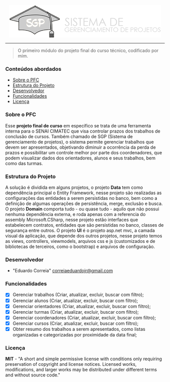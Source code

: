 <p align="center">
  <img src="https://raw.githubusercontent.com/CorreiaEduardo/PFC-TEC/master/large-logo.png"/>
</p>
<hr/>
<blockquote>
O primeiro módulo do projeto final do curso técnico, codificado por mim.
</blockquote>

### Conteúdos abordados
* [Sobre o PFC](#PFC)
* [Estrutura do Projeto](#Projeto)
* [Desenvolvedor](#Desenvolvedor)
* [Funcionalidades](#Funcionalidades)
* [Licença](#Licença)

### <a name="PFC"></a>Sobre o PFC
<p>Esse <strong>projeto final de curso</strong> em especifico se trata de uma ferramenta interna para o SENAI CIMATEC que visa controlar prazos dos trabalhos de conclusão de cursos. Também chamado de SGP (Sistema de gerenciamento de projetos), o sistema permite gerenciar trabalhos que devem ser apresentados, objetivando diminuir a ocorrência da perda de prazos e possibilitar um controle melhor por parte dos coordenadores, que podem visualizar dados dos orientadores, alunos e seus trabalhos, bem como das turmas.</p>

### <a name="Projeto"></a>Estrutura do Projeto
<p>A solução é dividida em alguns projetos, o projeto <strong>Data</strong> tem como dependência principal o Entity Framework, nesse projeto são realizadas as configurações das entidades a serem persistidas no banco, bem como a definição de algumas operações de persistência, merge, exclusão e busca. O projeto <strong>Domain</strong> comporta tudo - ou quase tudo - aquilo que não possui nenhuma dependência externa, e roda apenas com a referencia do assembly Microsoft.CSharp, nesse projeto estão interfaces que estabelecem contratos, entidades que são persistidas no banco, classes de segurança entre outros. O projeto <strong>UI</strong> é o projeto asp.net mvc, a camada visual da aplicação, que depende dos outros projetos, nesse projeto temos as views, controllers, viewmodels, arquivos css e js (customizados e de bibliotecas de terceiros, como o bootstrap) e arquivos de configuração.</p>

### <a name="Desenvolvedor"></a>Desenvolvedor
* "Eduardo Correia" <correiaeduardojr@gmail.com>

### <a name="Funcionalidades"></a>Funcionalidades
- [x] Gerenciar trabalhos (Criar, atualizar, excluir, buscar com filtro);
- [x] Gerenciar alunos (Criar, atualizar, excluir, buscar com filtro);
- [x] Gerenciar orientadores (Criar, atualizar, excluir, buscar com filtro);
- [x] Gerenciar turmas (Criar, atualizar, excluir, buscar com filtro);
- [x] Gerenciar coordenadores (Criar, atualizar, excluir, buscar com filtro);
- [x] Gerenciar cursos (Criar, atualizar, excluir, buscar com filtro);
- [x] Obter resumo dos trabalhos a serem apresentados, como listas organizadas e categorizadas por proximidade da data final;

### <a name="Licença"></a>Licença
<p><strong>MIT</strong> - "A short and simple permissive license with conditions only requiring preservation of copyright and license notices. Licensed works, modifications, and larger works may be distributed under different terms and without source code."</p>
